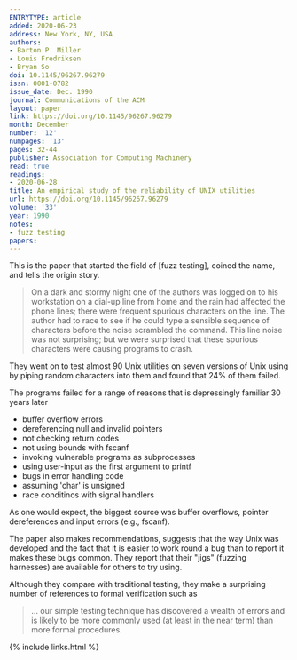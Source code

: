 ```yaml
---
ENTRYTYPE: article
added: 2020-06-23
address: New York, NY, USA
authors:
- Barton P. Miller
- Louis Fredriksen
- Bryan So
doi: 10.1145/96267.96279
issn: 0001-0782
issue_date: Dec. 1990
journal: Communications of the ACM
layout: paper
link: https://doi.org/10.1145/96267.96279
month: December
number: '12'
numpages: '13'
pages: 32-44
publisher: Association for Computing Machinery
read: true
readings:
- 2020-06-28
title: An empirical study of the reliability of UNIX utilities
url: https://doi.org/10.1145/96267.96279
volume: '33'
year: 1990
notes:
- fuzz testing
papers:
---
```


This is the paper that started the field of [fuzz testing], coined
the name, and tells the origin story.

> On a  dark and stormy night one of the  authors was logged on to his
> workstation on a dial-up line from home and the rain had affected the phone
> lines; there were frequent spurious characters on the line.  The author had to
> race to see if he could type a sensible sequence of characters before the noise
> scrambled the command. This line noise was not surprising; but we were
> surprised that these spurious characters were causing programs to crash.

They went on to test almost 90 Unix utilities on seven versions of Unix
using by piping random characters into them and found that 24% of them
failed.

The programs failed for a range of reasons that is depressingly familiar
30 years later

- buffer overflow errors
- dereferencing null and invalid pointers
- not checking return codes
- not using bounds with fscanf
- invoking vulnerable programs as subprocesses
- using user-input as the first argument to printf
- bugs in error handling code
- assuming 'char' is unsigned
- race conditinos with signal handlers

As one would expect, the biggest source was buffer overflows, pointer
dereferences and input errors (e.g., fscanf).

The paper also makes recommendations, suggests that the way Unix was developed
and the fact that it is easier to work round a bug than to report it makes
these bugs common.
They report that their "jigs" (fuzzing harnesses) are available for others to
try using.

Although they compare with traditional testing, they make a surprising number
of references to formal verification such as

> ... our simple testing technique has discovered a wealth of errors and is
> likely to be more commonly used (at least in the near term) than more formal
> procedures.


{% include links.html %}
